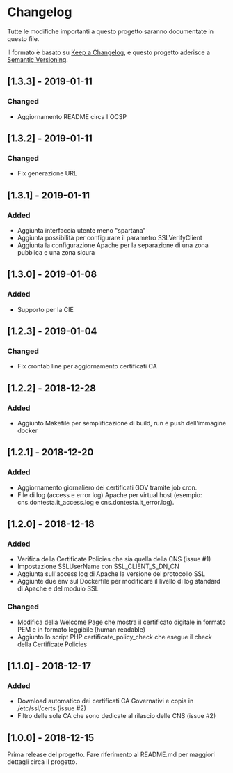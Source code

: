 # Changelog
Tutte le modifiche importanti a questo progetto saranno documentate in questo file.

Il formato è basato su [Keep a Changelog](https://keepachangelog.com/en/1.0.0/),
e questo progetto aderisce a [Semantic Versioning](https://semver.org/spec/v2.0.0.html).

## [1.3.3] - 2019-01-11
### Changed
- Aggiornamento README circa l'OCSP

## [1.3.2] - 2019-01-11
### Changed
- Fix generazione URL

## [1.3.1] - 2019-01-11
### Added
- Aggiunta interfaccia utente meno "spartana"
- Aggiunta possibilità per configurare il parametro SSLVerifyClient
- Aggiunta la configurazione Apache per la separazione di una zona pubblica e una zona sicura

## [1.3.0] - 2019-01-08
### Added
- Supporto per la CIE

## [1.2.3] - 2019-01-04
### Changed
- Fix crontab line per aggiornamento certificati CA

## [1.2.2] - 2018-12-28
### Added
- Aggiunto Makefile per semplificazione di build, run e push dell'immagine docker

## [1.2.1] - 2018-12-20
### Added
- Aggiornamento giornaliero dei certificati GOV tramite job cron.
- File di log (access e error log) Apache per virtual host (esempio: cns.dontesta.it_access.log e cns.dontesta.it_error.log).

## [1.2.0] - 2018-12-18
### Added
- Verifica della Certificate Policies che sia quella della CNS (issue #1)
- Impostazione SSLUserName con SSL_CLIENT_S_DN_CN
- Aggiunta sull'access log di Apache la versione del protocollo SSL
- Aggiunte due env sul Dockerfile per modificare il livello di log standard di Apache e del modulo SSL

### Changed
- Modifica della Welcome Page che mostra il certificato digitale in formato PEM e in formato leggibile (human readable)
- Aggiunto lo script PHP certificate_policy_check che esegue il check della Certificate Policies

## [1.1.0] - 2018-12-17
### Added
- Download automatico dei certificati CA Governativi e copia in /etc/ssl/certs (issue #2)
- Filtro delle sole CA che sono dedicate al rilascio delle CNS (issue #2)

## [1.0.0] - 2018-12-15
Prima release del progetto. Fare riferimento al README.md per maggiori dettagli
circa il progetto.